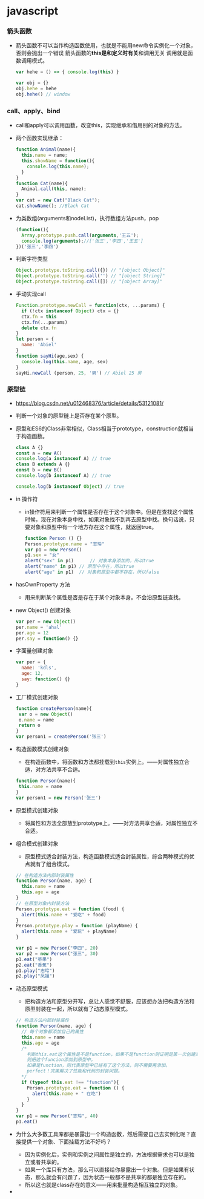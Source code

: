 # javascript

### 箭头函数

- 箭头函数不可以当作构造函数使用，也就是不能用new命令实例化一个对象，否则会抛出一个错误 箭头函数的**this是和定义时有关**和调用无关 调用就是函数调用模式。

  ```js
  var hehe = () => { console.log(this) }
  
  var obj = {}
  obj.hehe = hehe
  obj.hehe() // window
  ```

### call、apply、bind

- call和apply可以调用函数，改变this，实现继承和借用别的对象的方法。

- 两个函数实现继承：

  ```js
  function Animal(name){   
    this.name = name;   
    this.showName = function(){   
      console.log(this.name);   
    }   
  }   
  function Cat(name){  
    Animal.call(this, name);  
  }    
  var cat = new Cat("Black Cat");   
  cat.showName(); //Black Cat
  ```

- 为类数组(arguments和nodeList)，执行数组方法push，pop

  ```js
  (function(){
    Array.prototype.push.call(arguments,'王五');
    console.log(arguments);//['张三','李四','王五']
  })('张三','李四')
  ```

- 判断字符类型

  ```js
  Object.prototype.toString.call({}) // "[object Object]"
  Object.prototype.toString.call('') // "[object String]"
  Object.prototype.toString.call([]) // "[object Array]"
  ```

- 手动实现call

  ```js
  Function.prototype.newCall = function(ctx, ...params) {
    if (!ctx instanceof Object) ctx = {}
    ctx.fn = this
    ctx.fn(...params)
    delete ctx.fn
  }
  let person = {
    name: 'Abiel'
  }
  function sayHi(age,sex) {
    console.log(this.name, age, sex)
  }
  sayHi.newCall (person, 25, '男') // Abiel 25 男
  ```




### 原型链

- https://blog.csdn.net/u012468376/article/details/53121081/

- 判断一个对象的原型链上是否存在某个原型。

- 原型和ES6的Class非常相似，Class相当于prototype，construction就相当于构造函数。

  ```js
  class A {}
  const a = new A()
  console.log(a instanceof A) // true
  class B extends A {}
  const b = new B()
  console.log(b instanceof A) // true
  
  console.log(b instanceof Object) // true
  ```

- in 操作符

  - in操作符用来判断一个属性是否存在于这个对象中。但是在查找这个属性时候，现在对象本身中找，如果对象找不到再去原型中找。换句话说，只要对象和原型中有一个地方存在这个属性，就返回true。

    ```js
    function Person () {}
    Person.prototype.name = "志玲"
    var p1 = new Person()
    p1.sex = "女"
    alert("sex" in p1)		// 对象本身添加的，所以true
    alert("name" in p1)	// 原型中存在，所以true
    alert("age" in p1) 	// 对象和原型中都不存在，所以false
    ```

- hasOwnProperty 方法

  - 用来判断某个属性是否是存在于某个对象本身。不会沿原型链查找。

- new Object() 创建对象

  ```js
  var per = new Object()
  per.name = 'ahal'
  per.age = 12
  per.say = function() {}
  ```

- 字面量创建对象

  ```js
  var per = {
    name: 'kdls',
    age: 12,
    say: function() {}
  }
  ```

- 工厂模式创建对象

  ```js
  function createPerson(name){
   var o = new Object()
   o.name = name
   return o
  }
  var person1 = createPerson('张三')
  ```

- 构造函数模式创建对象

  - 在构造函数中，将函数和方法都挂载到`this`实例上。——对属性独立合适，对方法共享不合适。

  ```js
  function Person(name){
   this.name = name
  }
  var person1 = new Person('张三')
  ```

- 原型模式创建对象

  - 将属性和方法全部放到prototype上。——对方法共享合适，对属性独立不合适。

- 组合模式创建对象

  - 原型模式适合封装方法，构造函数模式适合封装属性，综合两种模式的优点就有了组合模式。

  ```js
  // 在构造方法内部封装属性
  function Person(name, age) {
    this.name = name
    this.age = age
  }
  // 在原型对象内封装方法
  Person.prototype.eat = function (food) {
    alert(this.name + "爱吃" + food)
  }
  Person.prototype.play = function (playName) {
    alert(this.name + "爱玩" + playName)
  }
  
  var p1 = new Person("李四", 20)
  var p2 = new Person("张三", 30)
  p1.eat("苹果")
  p2.eat("香蕉")
  p1.play("志玲")
  p2.play("凤姐")
  ```

- 动态原型模式

  - 把构造方法和原型分开写，总让人感觉不舒服，应该想办法把构造方法和原型封装在一起，所以就有了动态原型模式。

  ```js
  // 构造方法内部封装属性
  function Person(name, age) {
    // 每个对象都添加自己的属性
    this.name = name
    this.age = age
    /*
      判断this.eat这个属性是不是function，如果不是function则证明是第一次创建对象，
      则把这个funcion添加到原型中。
      如果是function，则代表原型中已经有了这个方法，则不需要再添加。
      perfect！完美解决了性能和代码的封装问题。
    */
    if (typeof this.eat !== "function"){
      Person.prototype.eat = function () {
        alert(this.name + " 在吃")
      }
    }
  }
  var p1 = new Person("志玲", 40)
  p1.eat()
  ```

  

- 为什么大多数工具库都是暴露出一个构造函数，然后需要自己去实例化呢？直接提供一个对象、下面挂载方法不好吗？

  - 因为实例化后，实例和实例之间属性是独立的，方法根据需求也可以是独立或者共享的。
  - 如果一个库只有方法，那么可以直接给你暴露出一个对象。但是如果有状态，那么就会有问题了，因为状态一般都不是共享的都是独立存在的。
  - 所以这也就是class存在的意义——用来批量构造相互独立的对象。

- 